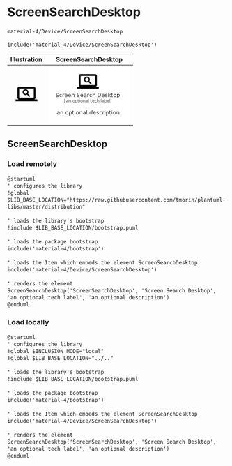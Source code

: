 # ScreenSearchDesktop


```text
material-4/Device/ScreenSearchDesktop
```

```text
include('material-4/Device/ScreenSearchDesktop')
```



| Illustration | ScreenSearchDesktop |
| :---: | :---: |
| ![illustration for Illustration](../../material-4/Device/ScreenSearchDesktop.png) | ![illustration for ScreenSearchDesktop](../../material-4/Device/ScreenSearchDesktop.Local.png) |




## ScreenSearchDesktop

### Load remotely
```plantuml
@startuml
' configures the library
!global $LIB_BASE_LOCATION="https://raw.githubusercontent.com/tmorin/plantuml-libs/master/distribution"

' loads the library's bootstrap
!include $LIB_BASE_LOCATION/bootstrap.puml

' loads the package bootstrap
include('material-4/bootstrap')

' loads the Item which embeds the element ScreenSearchDesktop
include('material-4/Device/ScreenSearchDesktop')

' renders the element
ScreenSearchDesktop('ScreenSearchDesktop', 'Screen Search Desktop', 'an optional tech label', 'an optional description')
@enduml
```

### Load locally
```plantuml
@startuml
' configures the library
!global $INCLUSION_MODE="local"
!global $LIB_BASE_LOCATION="../.."

' loads the library's bootstrap
!include $LIB_BASE_LOCATION/bootstrap.puml

' loads the package bootstrap
include('material-4/bootstrap')

' loads the Item which embeds the element ScreenSearchDesktop
include('material-4/Device/ScreenSearchDesktop')

' renders the element
ScreenSearchDesktop('ScreenSearchDesktop', 'Screen Search Desktop', 'an optional tech label', 'an optional description')
@enduml
```

